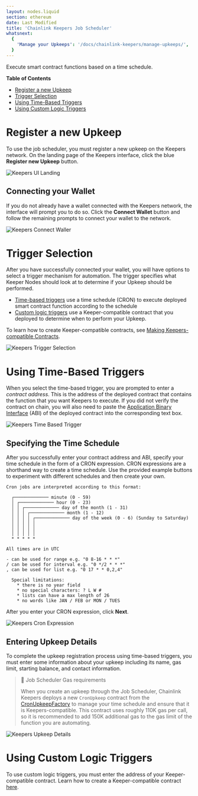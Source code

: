 ```yaml
---
layout: nodes.liquid
section: ethereum
date: Last Modified
title: 'Chainlink Keepers Job Scheduler'
whatsnext:
  {
    'Manage your Upkeeps': '/docs/chainlink-keepers/manage-upkeeps/',
  }
---
```


Execute smart contract functions based on a time schedule.

**Table of Contents**

+ [Register a new Upkeep](#register-a-new-upkeep)
+ [Trigger Selection](#trigger-selection)
+ [Using Time-Based Triggers](#using-time-based-triggers)
+ [Using Custom Logic Triggers](#using-custom-logic-triggers)

# Register a new Upkeep

To use the job scheduler, you must register a new upkeep on the Keepers network. On the landing page of the Keepers interface, click the blue **Register new Upkeep** button.

![Keepers UI Landing](/images/contract-devs/keeper/keeper-ui-landing.png)

## Connecting your Wallet

If you do not already have a wallet connected with the Keepers network, the interface will prompt you to do so. Click the **Connect Wallet** button and follow the remaining prompts to connect your wallet to the network.

![Keepers Connect Waller](/images/contract-devs/keeper/keeper-connect-wallet.png)

# Trigger Selection

After you have successfully connected your wallet, you will have options to select a trigger mechanism for automation. The trigger specifies what Keeper Nodes should look at to determine if your Upkeep should be performed.

- [Time-based triggers](#using-time-based-triggers) use a time schedule (CRON) to execute deployed smart contract function according to the schedule
- [Custom logic triggers](#using-custom-logic-triggers) use a Keeper-compatible contract that you deployed to determine when to perform your Upkeep.

To learn how to create Keeper-compatible contracts, see [Making Keepers-compatible Contracts](../compatible-contracts).

![Keepers Trigger Selection](/images/contract-devs/keeper/keeper-trigger-selection.png)

# Using Time-Based Triggers

When you select the time-based trigger, you are prompted to enter a *contract address*. This is the address of the deployed contract that contains the function that you want Keepers to execute. If you did not verify the contract on chain, you will also need to paste the [Application Binary Interface](https://docs.soliditylang.org/en/develop/abi-spec.html) (ABI) of the deployed contract into the corresponding text box.

![Keepers Time Based Trigger](/images/contract-devs/keeper/keeper-time-based-trigger.png)

## Specifying the Time Schedule

After you successfully enter your contract address and ABI, specify your time schedule in the form of a CRON expression. CRON expressions are a shorthand way to create a time schedule. Use the provided example buttons to experiment with different schedules and then create your own.

```
Cron jobs are interpreted according to this format:

  ┌───────────── minute (0 - 59)
  │ ┌───────────── hour (0 - 23)
  │ │ ┌───────────── day of the month (1 - 31)
  │ │ │ ┌───────────── month (1 - 12)
  │ │ │ │ ┌───────────── day of the week (0 - 6) (Sunday to Saturday)
  │ │ │ │ │
  │ │ │ │ │
  │ │ │ │ │
  * * * * *

All times are in UTC

- can be used for range e.g. "0 8-16 * * *"
/ can be used for interval e.g. "0 */2 * * *"
, can be used for list e.g. "0 17 * * 0,2,4"

  Special limitations:
    * there is no year field
    * no special characters: ? L W #
    * lists can have a max length of 26
    * no words like JAN / FEB or MON / TUES
```

After you enter your CRON expression, click **Next**.

![Keepers Cron Expression](/images/contract-devs/keeper/keeper-cron-expression.png)

## Entering Upkeep Details

To complete the upkeep registration process using time-based triggers, you must enter some information about your upkeep including its name, gas limit, starting balance, and contact information.

> 📘 Job Scheduler Gas requirements
>
> When you create an upkeep through the Job Scheduler, Chainlink Keepers deploys a new `CronUpkeep` contract from the [CronUpkeepFactory](https://github.com/smartcontractkit/chainlink/blob/develop/contracts/src/v0.8/factories/CronUpkeepFactory.sol) to manage your time schedule and ensure that it is Keepers-compatible. This contract uses roughly 110K gas per call, so it is recommended to add 150K additional gas to the gas limit of the function you are automating.

![Keepers Upkeep Details](/images/contract-devs/keeper/keeper-upkeep-details.png)

# Using Custom Logic Triggers

To use custom logic triggers, you must enter the address of your Keeper-compatible contract. Learn how to create a Keeper-compatible contract [here](../compatible-contracts).
